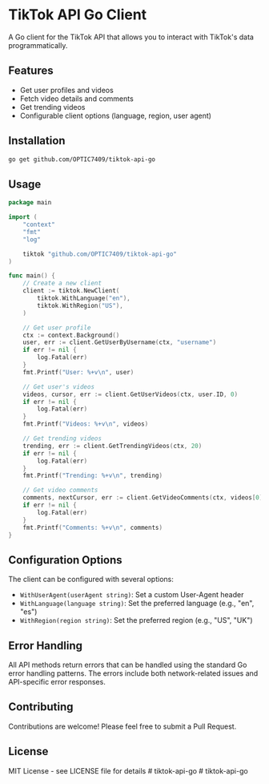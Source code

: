 # TikTok API Go Client

A Go client for the TikTok API that allows you to interact with TikTok's data programmatically.

## Features

- Get user profiles and videos
- Fetch video details and comments
- Get trending videos
- Configurable client options (language, region, user agent)

## Installation

```bash
go get github.com/OPTIC7409/tiktok-api-go
```

## Usage

```go
package main

import (
    "context"
    "fmt"
    "log"

    tiktok "github.com/OPTIC7409/tiktok-api-go"
)

func main() {
    // Create a new client
    client := tiktok.NewClient(
        tiktok.WithLanguage("en"),
        tiktok.WithRegion("US"),
    )

    // Get user profile
    ctx := context.Background()
    user, err := client.GetUserByUsername(ctx, "username")
    if err != nil {
        log.Fatal(err)
    }
    fmt.Printf("User: %+v\n", user)

    // Get user's videos
    videos, cursor, err := client.GetUserVideos(ctx, user.ID, 0)
    if err != nil {
        log.Fatal(err)
    }
    fmt.Printf("Videos: %+v\n", videos)

    // Get trending videos
    trending, err := client.GetTrendingVideos(ctx, 20)
    if err != nil {
        log.Fatal(err)
    }
    fmt.Printf("Trending: %+v\n", trending)

    // Get video comments
    comments, nextCursor, err := client.GetVideoComments(ctx, videos[0].ID, 0)
    if err != nil {
        log.Fatal(err)
    }
    fmt.Printf("Comments: %+v\n", comments)
}
```

## Configuration Options

The client can be configured with several options:

- `WithUserAgent(userAgent string)`: Set a custom User-Agent header
- `WithLanguage(language string)`: Set the preferred language (e.g., "en", "es")
- `WithRegion(region string)`: Set the preferred region (e.g., "US", "UK")

## Error Handling

All API methods return errors that can be handled using the standard Go error handling patterns. The errors include both network-related issues and API-specific error responses.

## Contributing

Contributions are welcome! Please feel free to submit a Pull Request.

## License

MIT License - see LICENSE file for details #   t i k t o k - a p i - g o  
 #   t i k t o k - a p i - g o  
 